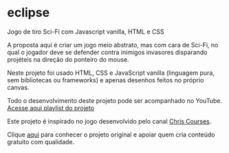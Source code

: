 # eclipse
Jogo de tiro Sci-Fi com Javascript vanilla, HTML e CSS

A proposta aqui é criar um jogo meio abstrato, mas com cara de Sci-Fi, no qual o jogador deve se defender contra inimigos invasores disparando projéteis na direção do ponteiro do mouse.

Neste projeto foi usado HTML, CSS e JavaScript vanilla (linguagem pura, sem bibliotecas ou frameworks) e apenas desenhos feitos no próprio canvas.

Todo o desenvolvimento deste projeto pode ser acompanhado no YouTube. [Acesse aqui playlist do projeto](https://www.youtube.com/playlist?list=PLclUTiUoLCbDHjxnd4FyliJuVeHS22pAK)

Este projeto é inspirado no jogo desenvolvido pelo canal [Chris Courses](https://www.youtube.com/c/ChrisCourses).

Clique [aqui](https://youtu.be/eI9idPTT0c4) para conhecer o projeto original e apoiar quem cria conteúdo gratuito com qualidade.
